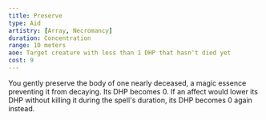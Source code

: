 ```yaml
---
title: Preserve
type: Aid
artistry: [Array, Necromancy]
duration: Concentration
range: 10 meters
aoe: Target creature with less than 1 DHP that hasn't died yet
cost: 9
---
```

You gently preserve the body of one nearly deceased, a magic essence preventing it from decaying. Its DHP becomes 0. If an affect would lower its DHP without killing it during the spell's duration, its DHP becomes 0 again instead.
